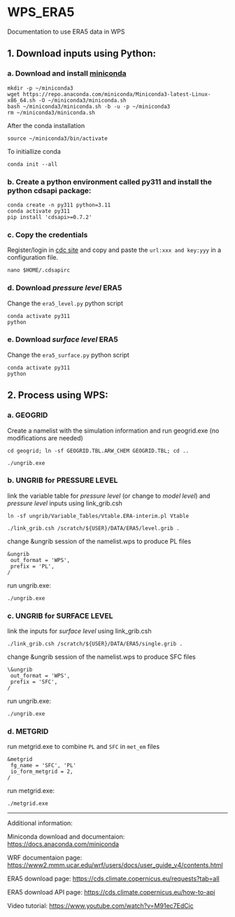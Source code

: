 # WPS_ERA5
Documentation to use ERA5 data in WPS

## 1. Download inputs using Python:
### a. Download and install [miniconda](https://docs.anaconda.com/miniconda)
```
mkdir -p ~/miniconda3
wget https://repo.anaconda.com/miniconda/Miniconda3-latest-Linux-x86_64.sh -O ~/miniconda3/miniconda.sh
bash ~/miniconda3/miniconda.sh -b -u -p ~/miniconda3
rm ~/miniconda3/miniconda.sh
```
After the conda installation
```
source ~/miniconda3/bin/activate
```
To initiallize conda
```
conda init --all
```
### b. Create a python environment called py311 and install the python cdsapi package:
```
conda create -n py311 python=3.11
conda activate py311
pip install 'cdsapi>=0.7.2'
```
### c. Copy the credentials

Register/login in [cdc site](https://cds.climate.copernicus.eu/how-to-api) and copy and paste the `url:xxx and key:yyy` in a configuration file.

`nano $HOME/.cdsapirc`

### d. Download *pressure level* ERA5

Change the `era5_level.py` python script
```
conda activate py311
python 
```

### e. Download *surface level* ERA5

Change the `era5_surface.py` python script
```
conda activate py311
python 
```

## 2. Process using WPS:

### a. GEOGRID

Create a namelist with the simulation information and run geogrid.exe (no modifications are needed)

`cd geogrid; ln -sf GEOGRID.TBL.ARW_CHEM GEOGRID.TBL; cd ..`

`./ungrib.exe`

### b. UNGRIB for PRESSURE LEVEL 

link the variable table for *pressure level* (or change to *model level*) and *pressure level* inputs using link_grib.csh

`ln -sf ungrib/Variable_Tables/Vtable.ERA-interim.pl Vtable`

`./link_grib.csh /scratch/${USER}/DATA/ERA5/level.grib .`

change &ungrib session of the namelist.wps to produce PL files

```
&ungrib
 out_format = 'WPS',
 prefix = 'PL',
/
```

run ungrib.exe:

`./ungrib.exe`

### c. UNGRIB for SURFACE LEVEL

link the inputs for *surface level* using link_grib.csh

`./link_grib.csh /scratch/${USER}/DATA/ERA5/single.grib .`

change &ungrib session of the namelist.wps to produce SFC files

```
\&ungrib
 out_format = 'WPS',
 prefix = 'SFC',
/
```

run ungrib.exe:

`./ungrib.exe`

### d. METGRID

run metgrid.exe to combine `PL` and `SFC` in `met_em` files

```
&metgrid
 fg_name = 'SFC', 'PL'
 io_form_metgrid = 2,
/
```

run metgrid.exe:

`./metgrid.exe`

----------------------------

Additional information:

Miniconda download and documentaion: https://docs.anaconda.com/miniconda

WRF documentaion page: https://www2.mmm.ucar.edu/wrf/users/docs/user_guide_v4/contents.html

ERA5 download page: https://cds.climate.copernicus.eu/requests?tab=all

ERA5 download API page: https://cds.climate.copernicus.eu/how-to-api

Video tutorial: https://www.youtube.com/watch?v=M91ec7EdCic
